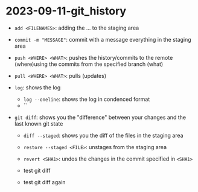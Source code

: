 # 2023-09-11-git_history


- `add <FILENAMES>`: adding the ... to the staging area
- `commit -m "MESSAGE"`: commit with a message everything in the staging area
- `push <WHERE> <WHAT>`: pushes the history/commits to the remote (where)using the commits from the specified branch (what)
- `pull <WHERE> <WHAT>`: pulls (updates)

- `log`: shows the log
  - `log --oneline`: shows the log in condenced format
  - ``

- `git diff`: shows you the "difference" between your changes and the last known git state
  - `diff --staged`: shows you the diff of the files in the staging area
  - `restore --staged <FILE>`: unstages <FILE> from the staging area

  - `revert <SHA1>`: undos the changes in the commit specified in `<SHA1>`
  - test git diff
  - test git diff again